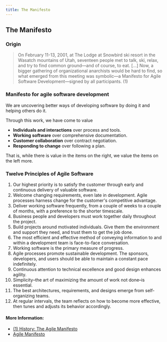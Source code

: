 ```yaml
---
title: The Manifesto
---
```

## The Manifesto


### Origin

> On February 11-13, 2001, at The Lodge at Snowbird ski resort in the Wasatch mountains of Utah, seventeen people met to talk, ski, relax, and try to find common ground—and of course, to eat. […] Now, a bigger gathering of organizational anarchists would be hard to find, so what emerged from this meeting was symbolic—a Manifesto for Agile Software Development—signed by all participants. (1)

### Manifesto for agile software development

We are uncovering better ways of developing software by doing it and helping others do it. 

Through this work, we have come to value

- **Individuals and interactions** over process and tools.
- **Working software** over comprehensive documentation.
- **Customer collaboration** over contract negotiation.
- **Responding to change** over following a plan.

That is, while there is value in the items on the right, we value the items on the left more.

### Twelve Principles of Agile Software

 1. Our highest priority is to satisfy the customer through early and continuous delivery of valuable software.
 2. Welcome changing requirements, even late in development. Agile processes harness change for the customer's competitive advantage.
 3. Deliver working software frequently, from a couple of weeks to a couple of months, with a preference to the shorter timescale.
 4. Business people and developers must work together daily throughout the project.
 5. Build projects around motivated individuals. Give them the environment and support they need, and trust them to get the job done.
 6. The most efficient and effective method of conveying information to and within a development team is face-to-face conversation.
 7. Working software is the primary measure of progress.
 8. Agile processes promote sustainable development. The sponsors, developers, and users should be able to maintain a constant pace indefinitely.
 9. Continuous attention to technical excellence and good design enhances agility.
 10. Simplicity–the art of maximizing the amount of work not done–is essential.
 11. The best architectures, requirements, and designs emerge from self-organizing teams.
 12. At regular intervals, the team reflects on how to become more effective, then tunes and adjusts its behavior accordingly.


#### More Information:

* [(1) History: The Agile Manifesto](http://agilemanifesto.org/history.html)
* [Agile Manifesto](http://agilemanifesto.org/)
